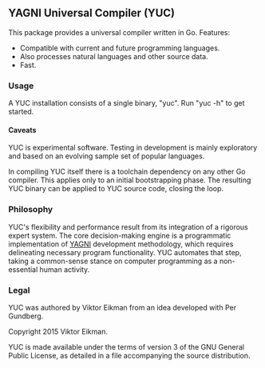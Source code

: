 ## YAGNI Universal Compiler (YUC)

This package provides a universal compiler written in Go. Features:

* Compatible with current and future programming languages.
* Also processes natural languages and other source data.
* Fast.

### Usage

A YUC installation consists of a single binary, "yuc". Run "yuc -h" to get started.

#### Caveats

YUC is experimental software. Testing in development is mainly exploratory and based on an evolving sample set of popular languages.

In compiling YUC itself there is a toolchain dependency on any other Go compiler. This applies only to an initial bootstrapping phase. The resulting YUC binary can be applied to YUC source code, closing the loop.

### Philosophy

YUC's flexibility and performance result from its integration of a rigorous expert system. The core decision-making engine is a programmatic implementation of [YAGNI](http://en.wikipedia.org/wiki/You_aren't_gonna_need_it) development methodology, which requires delineating necessary program functionality. YUC automates that step, taking a common-sense stance on computer programming as a non-essential human activity.

### Legal

YUC was authored by Viktor Eikman from an idea developed with Per Gundberg.

Copyright 2015 Viktor Eikman.

YUC is made available under the terms of version 3 of the GNU General Public License, as detailed in a file accompanying the source distribution.

